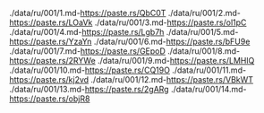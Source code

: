 
./data/ru/001/1.md-https://paste.rs/QbC0T
./data/ru/001/2.md-https://paste.rs/LOaVk
./data/ru/001/3.md-https://paste.rs/ol1pC
./data/ru/001/4.md-https://paste.rs/Lgb7h
./data/ru/001/5.md-https://paste.rs/YzaYn
./data/ru/001/6.md-https://paste.rs/bFU9e
./data/ru/001/7.md-https://paste.rs/GEpoD
./data/ru/001/8.md-https://paste.rs/2RYWe
./data/ru/001/9.md-https://paste.rs/LMHlQ
./data/ru/001/10.md-https://paste.rs/CQ19O
./data/ru/001/11.md-https://paste.rs/kj2vd
./data/ru/001/12.md-https://paste.rs/VBkWT
./data/ru/001/13.md-https://paste.rs/2gARg
./data/ru/001/14.md-https://paste.rs/objR8